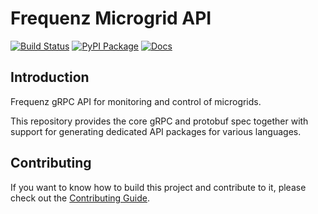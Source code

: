 # Frequenz Microgrid API

[![Build Status](https://github.com/frequenz-floss/frequenz-api-microgrid/actions/workflows/ci.yaml/badge.svg)](https://github.com/frequenz-floss/frequenz-api-microgrid/actions/workflows/ci.yaml)
[![PyPI Package](https://img.shields.io/pypi/v/frequenz-api-microgrid)](https://pypi.org/project/frequenz-api-microgrid/)
[![Docs](https://img.shields.io/badge/docs-latest-informational)](https://frequenz-floss.github.io/frequenz-api-microgrid/)

## Introduction

Frequenz gRPC API for monitoring and control of microgrids.

This repository provides the core gRPC and protobuf spec together with
support for generating dedicated API packages for various languages.

## Contributing

If you want to know how to build this project and contribute to it, please
check out the [Contributing Guide](CONTRIBUTING.md).
